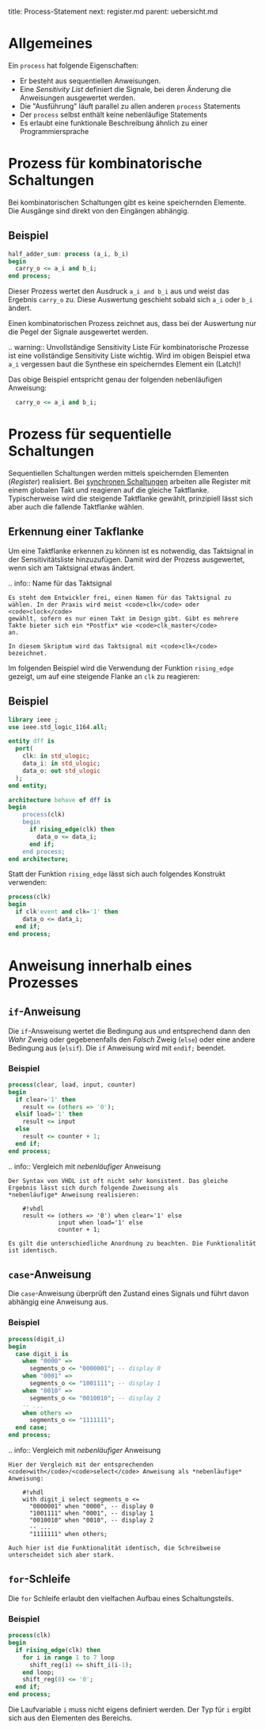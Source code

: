 title: Process-Statement
next: register.md
parent: uebersicht.md

# Allgemeines
Ein <code>process</code> hat folgende Eigenschaften:

* Er besteht aus sequentiellen Anweisungen.
* Eine *Sensitivity List* definiert die Signale, bei deren Änderung die Anweisungen ausgewertet werden.
* Die "Ausführung" läuft parallel zu allen anderen <code>process</code> Statements
* Der <code>process</code> selbst enthält keine nebenläufige Statements
* Es erlaubt eine funktionale Beschreibung ähnlich zu einer Programmiersprache

# Prozess für kombinatorische Schaltungen
Bei kombinatorischen Schaltungen gibt es keine speichernden Elemente. Die Ausgänge sind direkt von den Eingängen abhängig.

## Beispiel

```vhdl
half_adder_sum: process (a_i, b_i)
begin
  carry_o <= a_i and b_i;
end process;
```

Dieser Prozess wertet den Ausdruck <code>a_i and b_i</code> aus und weist das Ergebnis <code>carry_o</code> zu. Diese Auswertung geschieht
sobald sich <code>a_i</code> oder <code>b_i</code> ändert.

Einen kombinatorischen Prozess zeichnet aus, dass bei der Auswertung nur die Pegel der Signale ausgewertet werden.

.. warning:: Unvollständige Sensitivity Liste
    Für kombinatorische Prozesse ist eine vollständige Sensitivity Liste wichtig. Wird im obigen Beispiel etwa <code>a_i</code>
    vergessen baut die Synthese ein speicherndes Element ein (Latch)!

Das obige Beispiel entspricht genau der folgenden nebenläufigen Anweisung:

```vhdl
  carry_o <= a_i and b_i;
```

# Prozess für sequentielle Schaltungen
Sequentiellen Schaltungen werden mittels speichernden Elementen (*Register*) realisiert. Bei
[synchronen Schaltungen](../grundlagen_der_digitaltechnik/synchrones_design.html) arbeiten alle Register mit
einem globalen Takt und reagieren auf die gleiche Taktflanke. Typischerweise wird die steigende Taktflanke gewählt,
prinzipiell lässt sich aber auch die fallende Taktflanke wählen.

## Erkennung einer Takflanke
Um eine Taktflanke erkennen zu können ist es notwendig, das Taktsignal in der Sensitivitätsliste hinzuzufügen. Damit wird
der Prozess ausgewertet, wenn sich am Taktsignal etwas ändert.

.. info:: Name für das Taktsignal

    Es steht dem Entwickler frei, einen Namen für das Taktsignal zu wählen. In der Praxis wird meist <code>clk</code> oder <code>clock</code>
    gewählt, sofern es nur einen Takt im Design gibt. Gibt es mehrere Takte bieter sich ein *Postfix* wie <code>clk_master</code>
    an.

    In diesem Skriptum wird das Taktsignal mit <code>clk</code> bezeichnet.

Im folgenden Beispiel wird die Verwendung der Funktion <code>rising_edge</code> gezeigt, um auf eine steigende Flanke an <code>clk</code> zu
reagieren:

## Beispiel
```vhdl
library ieee ;
use ieee.std_logic_1164.all;

entity dff is
  port(
    clk: in std_ulogic;
    data_i: in std_ulogic;
    data_o: out std_ulogic
  );
end entity;

architecture behave of dff is
begin
    process(clk)
    begin
      if rising_edge(clk) then
        data_o <= data_i;
      end if;
    end process;
end architecture;
```

Statt der Funktion <code>rising_edge</code> lässt sich auch folgendes Konstrukt verwenden:

```vhdl
process(clk)
begin
  if clk'event and clk='1' then
    data_o <= data_i;
  end if;
end process;
```

# Anweisung innerhalb eines Prozesses
## <code>if</code>-Anweisung
Die <code>if</code>-Answeisung wertet die Bedingung aus und entsprechend dann den *Wahr* Zweig oder gegebenenfalls den *Falsch*
Zweig (<code>else</code>) oder eine andere Bedingung aus (<code>elsif</code>). Die <code>if</code> Anweisung wird mit <code>endif;</code> beendet.

### Beispiel

```vhdl
process(clear, load, input, counter)
begin
  if clear='1' then
    result <= (others => '0');
  elsif load='1' then
    result <= input
  else
    result <= counter + 1;
  end if;
end process;
```

.. info:: Vergleich mit *nebenläufiger* Anweisung

    Der Syntax von VHDL ist oft nicht sehr konsistent. Das gleiche Ergebnis lässt sich durch folgende Zuweisung als
    *nebenläufige* Anweisung realisieren:

        #!vhdl
        result <= (others => '0') when clear='1' else
                  input when load='1' else
                  counter + 1;

    Es gilt die unterschiedliche Anordnung zu beachten. Die Funktionalität ist identisch.

## <code>case</code>-Anweisung
Die <code>case</code>-Anweisung überprüft den Zustand eines Signals und führt davon abhängig eine Anweisung aus.

### Beispiel
```vhdl
process(digit_i)
begin
  case digit_i is
    when "0000" =>
      segments_o <= "0000001"; -- display 0
    when "0001" =>
      segments_o <= "1001111"; -- display 1
    when "0010" =>
      segments_o <= "0010010"; -- display 2
    -- ...
    when others =>
      segments_o <= "1111111";
  end case;
end process;
```

.. info:: Vergleich mit *nebenläufiger* Anweisung

    Hier der Vergleich mit der entsprechenden <code>with</code>/<code>select</code> Anweisung als *nebenläufige* Anweisung:

        #!vhdl
        with digit_i select segments_o <=
          "0000001" when "0000", -- display 0
          "1001111" when "0001", -- display 1
          "0010010" when "0010", -- display 2
          -- ...
          "1111111" when others;

    Auch hier ist die Funktionalität identisch, die Schreibweise unterscheidet sich aber stark.

## <code>for</code>-Schleife
Die <code>for</code> Schleife erlaubt den vielfachen Aufbau eines Schaltungsteils.

### Beispiel
```vhdl
process(clk)
begin
  if rising_edge(clk) then
    for i in range 1 to 7 loop
      shift_reg(i) <= shift_i(i-1);
    end loop;
    shift_reg(0) <= '0';
  end if;
end process;
```

Die Laufvariable <code>i</code> muss nicht eigens definiert werden. Der Typ für <code>i</code> ergibt sich aus den Elementen des Bereichs.
